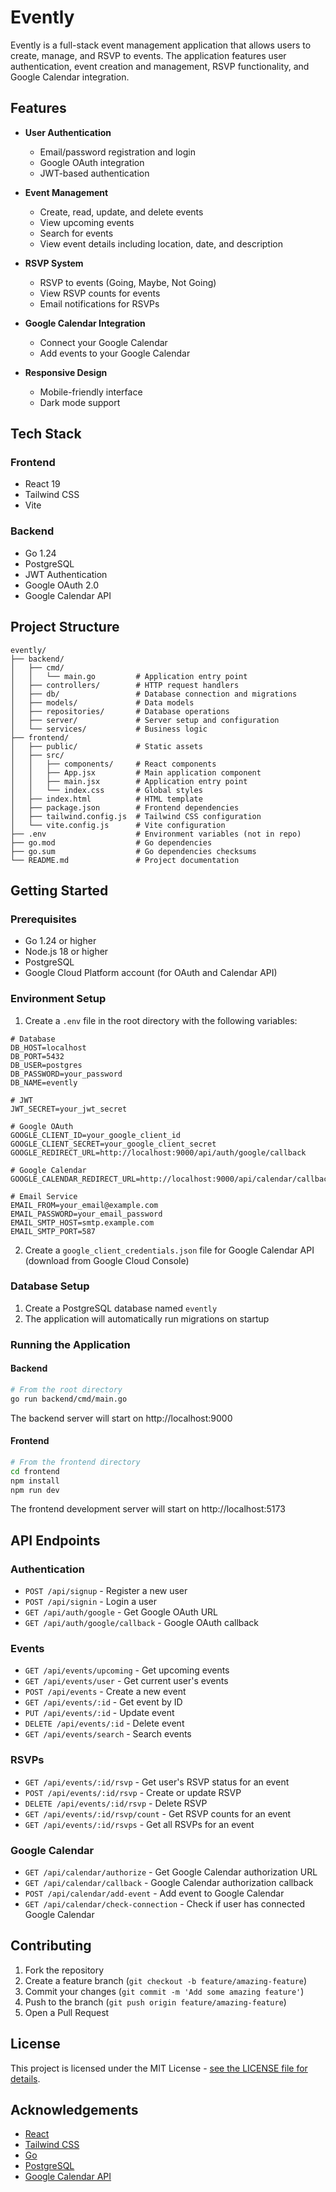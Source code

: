 # Evently

Evently is a full-stack event management application that allows users to create, manage, and RSVP to events. The application features user authentication, event creation and management, RSVP functionality, and Google Calendar integration.

## Features

- **User Authentication**
  - Email/password registration and login
  - Google OAuth integration
  - JWT-based authentication

- **Event Management**
  - Create, read, update, and delete events
  - View upcoming events
  - Search for events
  - View event details including location, date, and description

- **RSVP System**
  - RSVP to events (Going, Maybe, Not Going)
  - View RSVP counts for events
  - Email notifications for RSVPs

- **Google Calendar Integration**
  - Connect your Google Calendar
  - Add events to your Google Calendar

- **Responsive Design**
  - Mobile-friendly interface
  - Dark mode support

## Tech Stack

### Frontend
- React 19
- Tailwind CSS
- Vite

### Backend
- Go 1.24
- PostgreSQL
- JWT Authentication
- Google OAuth 2.0
- Google Calendar API

## Project Structure

```
evently/
├── backend/
│   ├── cmd/
│   │   └── main.go         # Application entry point
│   ├── controllers/        # HTTP request handlers
│   ├── db/                 # Database connection and migrations
│   ├── models/             # Data models
│   ├── repositories/       # Database operations
│   ├── server/             # Server setup and configuration
│   └── services/           # Business logic
├── frontend/
│   ├── public/             # Static assets
│   ├── src/
│   │   ├── components/     # React components
│   │   ├── App.jsx         # Main application component
│   │   ├── main.jsx        # Application entry point
│   │   └── index.css       # Global styles
│   ├── index.html          # HTML template
│   ├── package.json        # Frontend dependencies
│   ├── tailwind.config.js  # Tailwind CSS configuration
│   └── vite.config.js      # Vite configuration
├── .env                    # Environment variables (not in repo)
├── go.mod                  # Go dependencies
├── go.sum                  # Go dependencies checksums
└── README.md               # Project documentation
```

## Getting Started

### Prerequisites

- Go 1.24 or higher
- Node.js 18 or higher
- PostgreSQL
- Google Cloud Platform account (for OAuth and Calendar API)

### Environment Setup

1. Create a `.env` file in the root directory with the following variables:

```
# Database
DB_HOST=localhost
DB_PORT=5432
DB_USER=postgres
DB_PASSWORD=your_password
DB_NAME=evently

# JWT
JWT_SECRET=your_jwt_secret

# Google OAuth
GOOGLE_CLIENT_ID=your_google_client_id
GOOGLE_CLIENT_SECRET=your_google_client_secret
GOOGLE_REDIRECT_URL=http://localhost:9000/api/auth/google/callback

# Google Calendar
GOOGLE_CALENDAR_REDIRECT_URL=http://localhost:9000/api/calendar/callback

# Email Service
EMAIL_FROM=your_email@example.com
EMAIL_PASSWORD=your_email_password
EMAIL_SMTP_HOST=smtp.example.com
EMAIL_SMTP_PORT=587
```

2. Create a `google_client_credentials.json` file for Google Calendar API (download from Google Cloud Console)

### Database Setup

1. Create a PostgreSQL database named `evently`
2. The application will automatically run migrations on startup

### Running the Application

#### Backend

```bash
# From the root directory
go run backend/cmd/main.go
```

The backend server will start on http://localhost:9000

#### Frontend

```bash
# From the frontend directory
cd frontend
npm install
npm run dev
```

The frontend development server will start on http://localhost:5173

## API Endpoints

### Authentication

- `POST /api/signup` - Register a new user
- `POST /api/signin` - Login a user
- `GET /api/auth/google` - Get Google OAuth URL
- `GET /api/auth/google/callback` - Google OAuth callback

### Events

- `GET /api/events/upcoming` - Get upcoming events
- `GET /api/events/user` - Get current user's events
- `POST /api/events` - Create a new event
- `GET /api/events/:id` - Get event by ID
- `PUT /api/events/:id` - Update event
- `DELETE /api/events/:id` - Delete event
- `GET /api/events/search` - Search events

### RSVPs

- `GET /api/events/:id/rsvp` - Get user's RSVP status for an event
- `POST /api/events/:id/rsvp` - Create or update RSVP
- `DELETE /api/events/:id/rsvp` - Delete RSVP
- `GET /api/events/:id/rsvp/count` - Get RSVP counts for an event
- `GET /api/events/:id/rsvps` - Get all RSVPs for an event

### Google Calendar

- `GET /api/calendar/authorize` - Get Google Calendar authorization URL
- `GET /api/calendar/callback` - Google Calendar authorization callback
- `POST /api/calendar/add-event` - Add event to Google Calendar
- `GET /api/calendar/check-connection` - Check if user has connected Google Calendar

## Contributing

1. Fork the repository
2. Create a feature branch (`git checkout -b feature/amazing-feature`)
3. Commit your changes (`git commit -m 'Add some amazing feature'`)
4. Push to the branch (`git push origin feature/amazing-feature`)
5. Open a Pull Request

## License

This project is licensed under the MIT License - [see the LICENSE file for details](https://github.com/johneliud/evently/blob/main/LICENSE).

## Acknowledgements

- [React](https://reactjs.org/)
- [Tailwind CSS](https://tailwindcss.com/)
- [Go](https://golang.org/)
- [PostgreSQL](https://www.postgresql.org/)
- [Google Calendar API](https://developers.google.com/calendar)
